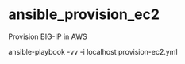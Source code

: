 # ansible_provision_ec2
Provision BIG-IP in AWS

ansible-playbook -vv -i localhost provision-ec2.yml
